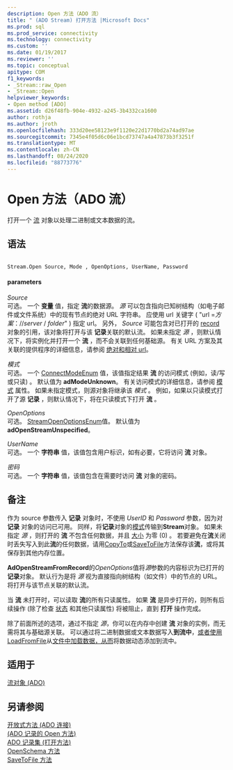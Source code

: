 ```yaml
---
description: Open 方法（ADO 流）
title: " (ADO Stream) 打开方法 |Microsoft Docs"
ms.prod: sql
ms.prod_service: connectivity
ms.technology: connectivity
ms.custom: ''
ms.date: 01/19/2017
ms.reviewer: ''
ms.topic: conceptual
apitype: COM
f1_keywords:
- _Stream::raw_Open
- _Stream::Open
helpviewer_keywords:
- Open method [ADO]
ms.assetid: d26f48fb-904e-4932-a245-3b4332ca1600
author: rothja
ms.author: jroth
ms.openlocfilehash: 333d20ee58123e9f1120e22d1770bd2a74ad97ae
ms.sourcegitcommit: 7345e4f05d6c06e1bcd73747a4a47873b3f3251f
ms.translationtype: MT
ms.contentlocale: zh-CN
ms.lasthandoff: 08/24/2020
ms.locfileid: "88773776"
---
```

# <a name="open-method-ado-stream"></a>Open 方法（ADO 流）
打开一个 [流](./stream-object-ado.md) 对象以处理二进制或文本数据的流。  
  
## <a name="syntax"></a>语法  
  
```  
  
Stream.Open Source, Mode , OpenOptions, UserName, Password  
```  
  
#### <a name="parameters"></a>parameters  
 *Source*  
 可选。 一个 **变量** 值，指定 **流**的数据源。 *源* 可以包含指向已知树结构（如电子邮件或文件系统）中的现有节点的绝对 URL 字符串。 应使用 url 关键字 ( "url =*方案*：//*server* / *folder*" ) 指定 url。 另外， *Source* 可能包含对已打开的 [record](./record-object-ado.md) 对象的引用，该对象将打开与该 **记录**关联的默认流。 如果未指定 *源* ，则默认情况下，将实例化并打开一个 **流** ，而不会关联到任何基础源。 有关 URL 方案及其关联的提供程序的详细信息，请参阅 [绝对和相对 url](../../guide/data/absolute-and-relative-urls.md)。  
  
 *模式*  
 可选。 一个 [ConnectModeEnum](./connectmodeenum.md) 值，该值指定结果 **流** 的访问模式 (例如，读/写或只读) 。 默认值为 **adModeUnknown**。 有关访问模式的详细信息，请参阅 [模式](./mode-property-ado.md) 属性。 如果未指定模式，则源对象将继承该 *模式* 。 例如，如果以只读模式打开了源 **记录** ，则默认情况下，将在只读模式下打开 **流** 。  
  
 *OpenOptions*  
 可选。 [StreamOpenOptionsEnum](./streamopenoptionsenum.md)值。 默认值为 **adOpenStreamUnspecified**。  
  
 *UserName*  
 可选。 一个 **字符串** 值，该值包含用户标识，如有必要，它将访问 **流** 对象。  
  
 *密码*  
 可选。 一个 **字符串** 值，该值包含在需要时访问 **流** 对象的密码。  
  
## <a name="remarks"></a>备注  
 作为 source 参数传入 **记录** 对象时，不使用 *UserID* 和 *Password* 参数，因为对 **记录** 对象的访问已可用。 同样，将**记录**对象的[模式](./mode-property-ado.md)传输到**Stream**对象。 如果未指定 *源* ，则打开的 **流** 不包含任何数据，并且 [大小](./size-property-ado-stream.md) 为零 (0) 。 若要避免在**流**关闭时丢失写入到此**流**的任何数据，请用[CopyTo](./copyto-method-ado.md)或[SaveToFile](./savetofile-method.md)方法保存该**流**，或将其保存到其他内存位置。  
  
 **AdOpenStreamFromRecord**的*OpenOptions*值将*源*参数的内容标识为已打开的**记录**对象。 默认行为是将 *源* 视为直接指向树结构（如文件）中的节点的 URL。 将打开与该节点关联的默认流。  
  
 当 **流** 未打开时，可以读取 **流**的所有只读属性。 如果 **流** 是异步打开的，则所有后续操作 (除了检查 [状态](./state-property-ado.md) 和其他只读属性) 将被阻止，直到 **打开** 操作完成。  
  
 除了前面所述的选项，通过不指定 *源*，你可以在内存中创建 **流** 对象的实例，而无需将其与基础源关联。 可以通过将二进制数据或文本数据写入**到流中**，[或者使用](./write-method.md) [LoadFromFile](./loadfromfile-method-ado.md)从[文件中加载数据，从而](./writetext-method.md)将数据动态添加到流中。  
  
## <a name="applies-to"></a>适用于  
 [流对象 (ADO)](./stream-object-ado.md)  
  
## <a name="see-also"></a>另请参阅  
 [开放式方法 (ADO 连接) ](./open-method-ado-connection.md)   
 [ (ADO 记录的 Open 方法) ](./open-method-ado-record.md)   
 [ADO 记录集 (打开方法) ](./open-method-ado-recordset.md)   
 [OpenSchema 方法](./openschema-method.md)   
 [SaveToFile 方法](./savetofile-method.md)